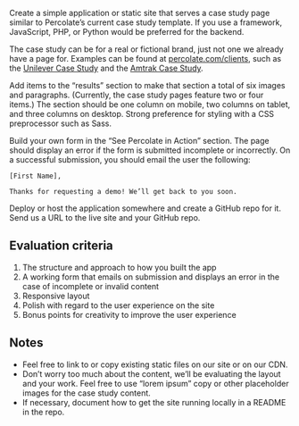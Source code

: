 Create a simple application or static site that serves a case study page similar to Percolate’s current case study template. If you use a framework, JavaScript, PHP, or Python would be preferred for the backend.

The case study can be for a real or fictional brand, just not one we already have a page for. Examples can be found at [percolate.com/clients](https://percolate.com/clients/), such as the [Unilever Case Study](https://percolate.com/clients/unilever) and the [Amtrak Case Study](https://percolate.com/clients/amtrak).

Add items to the “results” section to make that section a total of six images and paragraphs. (Currently, the case study pages feature two or four items.) The section should be one column on mobile, two columns on tablet, and three columns on desktop. Strong preference for styling with a CSS preprocessor such as Sass.

Build your own form in the “See Percolate in Action” section. The page should display an error if the form is submitted incomplete or incorrectly. On a successful submission, you should email the user the following:

	[First Name],

	Thanks for requesting a demo! We’ll get back to you soon.

Deploy or host the application somewhere and create a GitHub repo for it. Send us a URL to the live site and your GitHub repo.


## Evaluation criteria

1. The structure and approach to how you built the app
1. A working form that emails on submission and displays an error in the case of incomplete or invalid content
1. Responsive layout
1. Polish with regard to the user experience on the site
1. Bonus points for creativity to improve the user experience


## Notes

- Feel free to link to or copy existing static files on our site or on our CDN.
- Don’t worry too much about the content, we’ll be evaluating the layout and your work. Feel free to use “lorem ipsum” copy or other placeholder images for the case study content.
- If necessary, document how to get the site running locally in a README in the repo.
